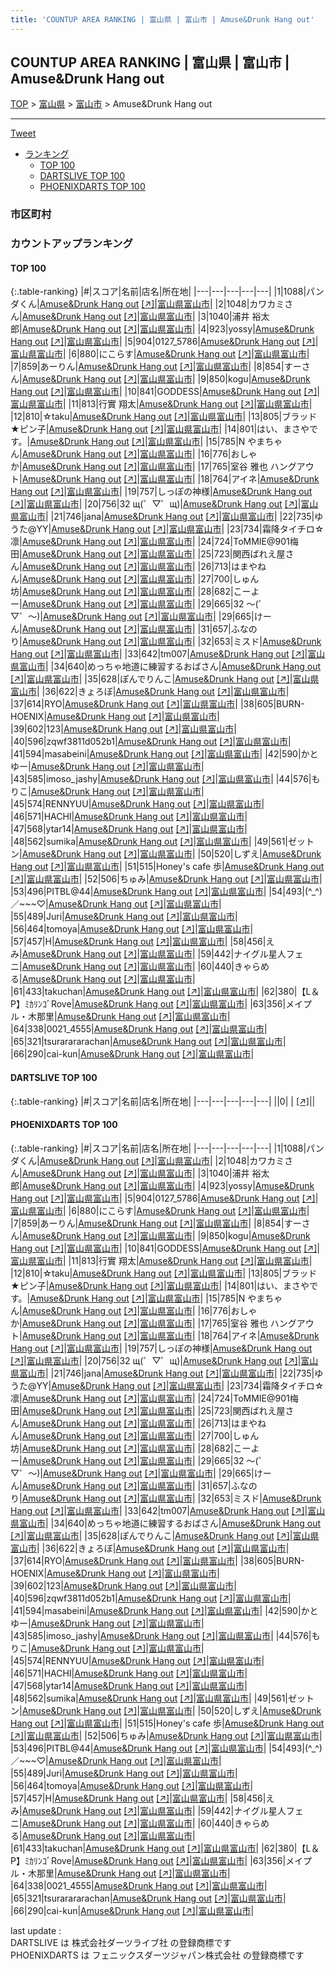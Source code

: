 ```yaml
---
title: 'COUNTUP AREA RANKING | 富山県 | 富山市 | Amuse&Drunk Hang out'
---
```

## COUNTUP AREA RANKING | 富山県 | 富山市 | Amuse&Drunk Hang out

[TOP](/darts/rank/) > [富山県](/darts/rank/富山県/) > [富山市](/darts/rank/富山県/富山市/) > Amuse&Drunk Hang out

___

<a href="https://twitter.com/share?ref_src=twsrc%5Etfw" data-text="COUNTUP AREA RANKING | 富山県富山市Amuse&Drunk Hang out" class="twitter-share-button" data-hashtags="DARTSLIVE,PHOENIXDARTS,darts,ダーツ" data-show-count="false">Tweet</a>

* [ランキング](#カウントアップランキング)
    * [TOP 100](#top-100)
    * [DARTSLIVE TOP 100](#dartslive-top-100)
    * [PHOENIXDARTS TOP 100](#phoenixdarts-top-100)

### 市区町村

<ul>

</ul>

### カウントアップランキング

#### TOP 100



{:.table-ranking}
|#|スコア|名前|店名|所在地|
|---|---|---|---|---|
|1|1088|<span class="rank-name-pd">パンダくん</span>|<a href="/darts/rank/shops/55615.html">Amuse&Drunk Hang out</a> <a href="https://vs.phoenixdarts.com/jp/shop/shopDetailInfo/s_55615?s_seq=55615">[↗]</a>|<a href="/darts/rank/富山県/富山市">富山県富山市</a>|
|2|1048|<span class="rank-name-pd">カワカミさん</span>|<a href="/darts/rank/shops/55615.html">Amuse&Drunk Hang out</a> <a href="https://vs.phoenixdarts.com/jp/shop/shopDetailInfo/s_55615?s_seq=55615">[↗]</a>|<a href="/darts/rank/富山県/富山市">富山県富山市</a>|
|3|1040|<span class="rank-name-pd"><span class="pro-icon-pd"></span>浦井 裕太郎</span>|<a href="/darts/rank/shops/55615.html">Amuse&Drunk Hang out</a> <a href="https://vs.phoenixdarts.com/jp/shop/shopDetailInfo/s_55615?s_seq=55615">[↗]</a>|<a href="/darts/rank/富山県/富山市">富山県富山市</a>|
|4|923|<span class="rank-name-pd">yossy</span>|<a href="/darts/rank/shops/55615.html">Amuse&Drunk Hang out</a> <a href="https://vs.phoenixdarts.com/jp/shop/shopDetailInfo/s_55615?s_seq=55615">[↗]</a>|<a href="/darts/rank/富山県/富山市">富山県富山市</a>|
|5|904|<span class="rank-name-pd">0127_5786</span>|<a href="/darts/rank/shops/55615.html">Amuse&Drunk Hang out</a> <a href="https://vs.phoenixdarts.com/jp/shop/shopDetailInfo/s_55615?s_seq=55615">[↗]</a>|<a href="/darts/rank/富山県/富山市">富山県富山市</a>|
|6|880|<span class="rank-name-pd">にこらす</span>|<a href="/darts/rank/shops/55615.html">Amuse&Drunk Hang out</a> <a href="https://vs.phoenixdarts.com/jp/shop/shopDetailInfo/s_55615?s_seq=55615">[↗]</a>|<a href="/darts/rank/富山県/富山市">富山県富山市</a>|
|7|859|<span class="rank-name-pd">あーりん</span>|<a href="/darts/rank/shops/55615.html">Amuse&Drunk Hang out</a> <a href="https://vs.phoenixdarts.com/jp/shop/shopDetailInfo/s_55615?s_seq=55615">[↗]</a>|<a href="/darts/rank/富山県/富山市">富山県富山市</a>|
|8|854|<span class="rank-name-pd">すーさん</span>|<a href="/darts/rank/shops/55615.html">Amuse&Drunk Hang out</a> <a href="https://vs.phoenixdarts.com/jp/shop/shopDetailInfo/s_55615?s_seq=55615">[↗]</a>|<a href="/darts/rank/富山県/富山市">富山県富山市</a>|
|9|850|<span class="rank-name-pd">kogu</span>|<a href="/darts/rank/shops/55615.html">Amuse&Drunk Hang out</a> <a href="https://vs.phoenixdarts.com/jp/shop/shopDetailInfo/s_55615?s_seq=55615">[↗]</a>|<a href="/darts/rank/富山県/富山市">富山県富山市</a>|
|10|841|<span class="rank-name-pd">GODDESS</span>|<a href="/darts/rank/shops/55615.html">Amuse&Drunk Hang out</a> <a href="https://vs.phoenixdarts.com/jp/shop/shopDetailInfo/s_55615?s_seq=55615">[↗]</a>|<a href="/darts/rank/富山県/富山市">富山県富山市</a>|
|11|813|<span class="rank-name-pd">行實 翔太</span>|<a href="/darts/rank/shops/55615.html">Amuse&Drunk Hang out</a> <a href="https://vs.phoenixdarts.com/jp/shop/shopDetailInfo/s_55615?s_seq=55615">[↗]</a>|<a href="/darts/rank/富山県/富山市">富山県富山市</a>|
|12|810|<span class="rank-name-pd">☆taku</span>|<a href="/darts/rank/shops/55615.html">Amuse&Drunk Hang out</a> <a href="https://vs.phoenixdarts.com/jp/shop/shopDetailInfo/s_55615?s_seq=55615">[↗]</a>|<a href="/darts/rank/富山県/富山市">富山県富山市</a>|
|13|805|<span class="rank-name-pd">ブラッド★ピン子</span>|<a href="/darts/rank/shops/55615.html">Amuse&Drunk Hang out</a> <a href="https://vs.phoenixdarts.com/jp/shop/shopDetailInfo/s_55615?s_seq=55615">[↗]</a>|<a href="/darts/rank/富山県/富山市">富山県富山市</a>|
|14|801|<span class="rank-name-pd">はい、まさやです。</span>|<a href="/darts/rank/shops/55615.html">Amuse&Drunk Hang out</a> <a href="https://vs.phoenixdarts.com/jp/shop/shopDetailInfo/s_55615?s_seq=55615">[↗]</a>|<a href="/darts/rank/富山県/富山市">富山県富山市</a>|
|15|785|<span class="rank-name-pd">N やまちゃん</span>|<a href="/darts/rank/shops/55615.html">Amuse&Drunk Hang out</a> <a href="https://vs.phoenixdarts.com/jp/shop/shopDetailInfo/s_55615?s_seq=55615">[↗]</a>|<a href="/darts/rank/富山県/富山市">富山県富山市</a>|
|16|776|<span class="rank-name-pd">おしゃか</span>|<a href="/darts/rank/shops/55615.html">Amuse&Drunk Hang out</a> <a href="https://vs.phoenixdarts.com/jp/shop/shopDetailInfo/s_55615?s_seq=55615">[↗]</a>|<a href="/darts/rank/富山県/富山市">富山県富山市</a>|
|17|765|<span class="rank-name-pd">室谷 雅也 ハングアウト</span>|<a href="/darts/rank/shops/55615.html">Amuse&Drunk Hang out</a> <a href="https://vs.phoenixdarts.com/jp/shop/shopDetailInfo/s_55615?s_seq=55615">[↗]</a>|<a href="/darts/rank/富山県/富山市">富山県富山市</a>|
|18|764|<span class="rank-name-pd">アイネ</span>|<a href="/darts/rank/shops/55615.html">Amuse&Drunk Hang out</a> <a href="https://vs.phoenixdarts.com/jp/shop/shopDetailInfo/s_55615?s_seq=55615">[↗]</a>|<a href="/darts/rank/富山県/富山市">富山県富山市</a>|
|19|757|<span class="rank-name-pd">しっぽの神様</span>|<a href="/darts/rank/shops/55615.html">Amuse&Drunk Hang out</a> <a href="https://vs.phoenixdarts.com/jp/shop/shopDetailInfo/s_55615?s_seq=55615">[↗]</a>|<a href="/darts/rank/富山県/富山市">富山県富山市</a>|
|20|756|<span class="rank-name-pd">32 щ(゜▽゜щ)</span>|<a href="/darts/rank/shops/55615.html">Amuse&Drunk Hang out</a> <a href="https://vs.phoenixdarts.com/jp/shop/shopDetailInfo/s_55615?s_seq=55615">[↗]</a>|<a href="/darts/rank/富山県/富山市">富山県富山市</a>|
|21|746|<span class="rank-name-pd">jana</span>|<a href="/darts/rank/shops/55615.html">Amuse&Drunk Hang out</a> <a href="https://vs.phoenixdarts.com/jp/shop/shopDetailInfo/s_55615?s_seq=55615">[↗]</a>|<a href="/darts/rank/富山県/富山市">富山県富山市</a>|
|22|735|<span class="rank-name-pd">ゆうた@YY</span>|<a href="/darts/rank/shops/55615.html">Amuse&Drunk Hang out</a> <a href="https://vs.phoenixdarts.com/jp/shop/shopDetailInfo/s_55615?s_seq=55615">[↗]</a>|<a href="/darts/rank/富山県/富山市">富山県富山市</a>|
|23|734|<span class="rank-name-pd">霜降タイチロ☆凛</span>|<a href="/darts/rank/shops/55615.html">Amuse&Drunk Hang out</a> <a href="https://vs.phoenixdarts.com/jp/shop/shopDetailInfo/s_55615?s_seq=55615">[↗]</a>|<a href="/darts/rank/富山県/富山市">富山県富山市</a>|
|24|724|<span class="rank-name-pd">ToMMIE@901梅田</span>|<a href="/darts/rank/shops/55615.html">Amuse&Drunk Hang out</a> <a href="https://vs.phoenixdarts.com/jp/shop/shopDetailInfo/s_55615?s_seq=55615">[↗]</a>|<a href="/darts/rank/富山県/富山市">富山県富山市</a>|
|25|723|<span class="rank-name-pd">関西ばれえ屋さん</span>|<a href="/darts/rank/shops/55615.html">Amuse&Drunk Hang out</a> <a href="https://vs.phoenixdarts.com/jp/shop/shopDetailInfo/s_55615?s_seq=55615">[↗]</a>|<a href="/darts/rank/富山県/富山市">富山県富山市</a>|
|26|713|<span class="rank-name-pd">はまやねん</span>|<a href="/darts/rank/shops/55615.html">Amuse&Drunk Hang out</a> <a href="https://vs.phoenixdarts.com/jp/shop/shopDetailInfo/s_55615?s_seq=55615">[↗]</a>|<a href="/darts/rank/富山県/富山市">富山県富山市</a>|
|27|700|<span class="rank-name-pd">しゅん坊</span>|<a href="/darts/rank/shops/55615.html">Amuse&Drunk Hang out</a> <a href="https://vs.phoenixdarts.com/jp/shop/shopDetailInfo/s_55615?s_seq=55615">[↗]</a>|<a href="/darts/rank/富山県/富山市">富山県富山市</a>|
|28|682|<span class="rank-name-pd">こーよー</span>|<a href="/darts/rank/shops/55615.html">Amuse&Drunk Hang out</a> <a href="https://vs.phoenixdarts.com/jp/shop/shopDetailInfo/s_55615?s_seq=55615">[↗]</a>|<a href="/darts/rank/富山県/富山市">富山県富山市</a>|
|29|665|<span class="rank-name-pd">32 〜(゜▽゜〜)</span>|<a href="/darts/rank/shops/55615.html">Amuse&Drunk Hang out</a> <a href="https://vs.phoenixdarts.com/jp/shop/shopDetailInfo/s_55615?s_seq=55615">[↗]</a>|<a href="/darts/rank/富山県/富山市">富山県富山市</a>|
|29|665|<span class="rank-name-pd">けーん</span>|<a href="/darts/rank/shops/55615.html">Amuse&Drunk Hang out</a> <a href="https://vs.phoenixdarts.com/jp/shop/shopDetailInfo/s_55615?s_seq=55615">[↗]</a>|<a href="/darts/rank/富山県/富山市">富山県富山市</a>|
|31|657|<span class="rank-name-pd">ふなのり</span>|<a href="/darts/rank/shops/55615.html">Amuse&Drunk Hang out</a> <a href="https://vs.phoenixdarts.com/jp/shop/shopDetailInfo/s_55615?s_seq=55615">[↗]</a>|<a href="/darts/rank/富山県/富山市">富山県富山市</a>|
|32|653|<span class="rank-name-pd">ミスド</span>|<a href="/darts/rank/shops/55615.html">Amuse&Drunk Hang out</a> <a href="https://vs.phoenixdarts.com/jp/shop/shopDetailInfo/s_55615?s_seq=55615">[↗]</a>|<a href="/darts/rank/富山県/富山市">富山県富山市</a>|
|33|642|<span class="rank-name-pd">tm007</span>|<a href="/darts/rank/shops/55615.html">Amuse&Drunk Hang out</a> <a href="https://vs.phoenixdarts.com/jp/shop/shopDetailInfo/s_55615?s_seq=55615">[↗]</a>|<a href="/darts/rank/富山県/富山市">富山県富山市</a>|
|34|640|<span class="rank-name-pd">めっちゃ地道に練習するおばさん</span>|<a href="/darts/rank/shops/55615.html">Amuse&Drunk Hang out</a> <a href="https://vs.phoenixdarts.com/jp/shop/shopDetailInfo/s_55615?s_seq=55615">[↗]</a>|<a href="/darts/rank/富山県/富山市">富山県富山市</a>|
|35|628|<span class="rank-name-pd">ぽんでりんこ</span>|<a href="/darts/rank/shops/55615.html">Amuse&Drunk Hang out</a> <a href="https://vs.phoenixdarts.com/jp/shop/shopDetailInfo/s_55615?s_seq=55615">[↗]</a>|<a href="/darts/rank/富山県/富山市">富山県富山市</a>|
|36|622|<span class="rank-name-pd">きょろぼ</span>|<a href="/darts/rank/shops/55615.html">Amuse&Drunk Hang out</a> <a href="https://vs.phoenixdarts.com/jp/shop/shopDetailInfo/s_55615?s_seq=55615">[↗]</a>|<a href="/darts/rank/富山県/富山市">富山県富山市</a>|
|37|614|<span class="rank-name-pd">RYO</span>|<a href="/darts/rank/shops/55615.html">Amuse&Drunk Hang out</a> <a href="https://vs.phoenixdarts.com/jp/shop/shopDetailInfo/s_55615?s_seq=55615">[↗]</a>|<a href="/darts/rank/富山県/富山市">富山県富山市</a>|
|38|605|<span class="rank-name-pd">BURN-HOENIX</span>|<a href="/darts/rank/shops/55615.html">Amuse&Drunk Hang out</a> <a href="https://vs.phoenixdarts.com/jp/shop/shopDetailInfo/s_55615?s_seq=55615">[↗]</a>|<a href="/darts/rank/富山県/富山市">富山県富山市</a>|
|39|602|<span class="rank-name-pd">123</span>|<a href="/darts/rank/shops/55615.html">Amuse&Drunk Hang out</a> <a href="https://vs.phoenixdarts.com/jp/shop/shopDetailInfo/s_55615?s_seq=55615">[↗]</a>|<a href="/darts/rank/富山県/富山市">富山県富山市</a>|
|40|596|<span class="rank-name-pd">zqwf3811d052b1</span>|<a href="/darts/rank/shops/55615.html">Amuse&Drunk Hang out</a> <a href="https://vs.phoenixdarts.com/jp/shop/shopDetailInfo/s_55615?s_seq=55615">[↗]</a>|<a href="/darts/rank/富山県/富山市">富山県富山市</a>|
|41|594|<span class="rank-name-pd">masabeini</span>|<a href="/darts/rank/shops/55615.html">Amuse&Drunk Hang out</a> <a href="https://vs.phoenixdarts.com/jp/shop/shopDetailInfo/s_55615?s_seq=55615">[↗]</a>|<a href="/darts/rank/富山県/富山市">富山県富山市</a>|
|42|590|<span class="rank-name-pd">かとゆー</span>|<a href="/darts/rank/shops/55615.html">Amuse&Drunk Hang out</a> <a href="https://vs.phoenixdarts.com/jp/shop/shopDetailInfo/s_55615?s_seq=55615">[↗]</a>|<a href="/darts/rank/富山県/富山市">富山県富山市</a>|
|43|585|<span class="rank-name-pd">imoso_jashy</span>|<a href="/darts/rank/shops/55615.html">Amuse&Drunk Hang out</a> <a href="https://vs.phoenixdarts.com/jp/shop/shopDetailInfo/s_55615?s_seq=55615">[↗]</a>|<a href="/darts/rank/富山県/富山市">富山県富山市</a>|
|44|576|<span class="rank-name-pd">もりこ</span>|<a href="/darts/rank/shops/55615.html">Amuse&Drunk Hang out</a> <a href="https://vs.phoenixdarts.com/jp/shop/shopDetailInfo/s_55615?s_seq=55615">[↗]</a>|<a href="/darts/rank/富山県/富山市">富山県富山市</a>|
|45|574|<span class="rank-name-pd">RENNYUU</span>|<a href="/darts/rank/shops/55615.html">Amuse&Drunk Hang out</a> <a href="https://vs.phoenixdarts.com/jp/shop/shopDetailInfo/s_55615?s_seq=55615">[↗]</a>|<a href="/darts/rank/富山県/富山市">富山県富山市</a>|
|46|571|<span class="rank-name-pd">HACHI</span>|<a href="/darts/rank/shops/55615.html">Amuse&Drunk Hang out</a> <a href="https://vs.phoenixdarts.com/jp/shop/shopDetailInfo/s_55615?s_seq=55615">[↗]</a>|<a href="/darts/rank/富山県/富山市">富山県富山市</a>|
|47|568|<span class="rank-name-pd">ytar14</span>|<a href="/darts/rank/shops/55615.html">Amuse&Drunk Hang out</a> <a href="https://vs.phoenixdarts.com/jp/shop/shopDetailInfo/s_55615?s_seq=55615">[↗]</a>|<a href="/darts/rank/富山県/富山市">富山県富山市</a>|
|48|562|<span class="rank-name-pd">sumika</span>|<a href="/darts/rank/shops/55615.html">Amuse&Drunk Hang out</a> <a href="https://vs.phoenixdarts.com/jp/shop/shopDetailInfo/s_55615?s_seq=55615">[↗]</a>|<a href="/darts/rank/富山県/富山市">富山県富山市</a>|
|49|561|<span class="rank-name-pd">ゼットン</span>|<a href="/darts/rank/shops/55615.html">Amuse&Drunk Hang out</a> <a href="https://vs.phoenixdarts.com/jp/shop/shopDetailInfo/s_55615?s_seq=55615">[↗]</a>|<a href="/darts/rank/富山県/富山市">富山県富山市</a>|
|50|520|<span class="rank-name-pd">しずえ</span>|<a href="/darts/rank/shops/55615.html">Amuse&Drunk Hang out</a> <a href="https://vs.phoenixdarts.com/jp/shop/shopDetailInfo/s_55615?s_seq=55615">[↗]</a>|<a href="/darts/rank/富山県/富山市">富山県富山市</a>|
|51|515|<span class="rank-name-pd">Honey&#x27;s cafe 歩</span>|<a href="/darts/rank/shops/55615.html">Amuse&Drunk Hang out</a> <a href="https://vs.phoenixdarts.com/jp/shop/shopDetailInfo/s_55615?s_seq=55615">[↗]</a>|<a href="/darts/rank/富山県/富山市">富山県富山市</a>|
|52|506|<span class="rank-name-pd">ちゅみ</span>|<a href="/darts/rank/shops/55615.html">Amuse&Drunk Hang out</a> <a href="https://vs.phoenixdarts.com/jp/shop/shopDetailInfo/s_55615?s_seq=55615">[↗]</a>|<a href="/darts/rank/富山県/富山市">富山県富山市</a>|
|53|496|<span class="rank-name-pd">PITBL@44</span>|<a href="/darts/rank/shops/55615.html">Amuse&Drunk Hang out</a> <a href="https://vs.phoenixdarts.com/jp/shop/shopDetailInfo/s_55615?s_seq=55615">[↗]</a>|<a href="/darts/rank/富山県/富山市">富山県富山市</a>|
|54|493|<span class="rank-name-pd">(^_^)／~~~♡</span>|<a href="/darts/rank/shops/55615.html">Amuse&Drunk Hang out</a> <a href="https://vs.phoenixdarts.com/jp/shop/shopDetailInfo/s_55615?s_seq=55615">[↗]</a>|<a href="/darts/rank/富山県/富山市">富山県富山市</a>|
|55|489|<span class="rank-name-pd">Juri</span>|<a href="/darts/rank/shops/55615.html">Amuse&Drunk Hang out</a> <a href="https://vs.phoenixdarts.com/jp/shop/shopDetailInfo/s_55615?s_seq=55615">[↗]</a>|<a href="/darts/rank/富山県/富山市">富山県富山市</a>|
|56|464|<span class="rank-name-pd">tomoya</span>|<a href="/darts/rank/shops/55615.html">Amuse&Drunk Hang out</a> <a href="https://vs.phoenixdarts.com/jp/shop/shopDetailInfo/s_55615?s_seq=55615">[↗]</a>|<a href="/darts/rank/富山県/富山市">富山県富山市</a>|
|57|457|<span class="rank-name-pd">H</span>|<a href="/darts/rank/shops/55615.html">Amuse&Drunk Hang out</a> <a href="https://vs.phoenixdarts.com/jp/shop/shopDetailInfo/s_55615?s_seq=55615">[↗]</a>|<a href="/darts/rank/富山県/富山市">富山県富山市</a>|
|58|456|<span class="rank-name-pd">えみ</span>|<a href="/darts/rank/shops/55615.html">Amuse&Drunk Hang out</a> <a href="https://vs.phoenixdarts.com/jp/shop/shopDetailInfo/s_55615?s_seq=55615">[↗]</a>|<a href="/darts/rank/富山県/富山市">富山県富山市</a>|
|59|442|<span class="rank-name-pd">ナイグル星人フェニ</span>|<a href="/darts/rank/shops/55615.html">Amuse&Drunk Hang out</a> <a href="https://vs.phoenixdarts.com/jp/shop/shopDetailInfo/s_55615?s_seq=55615">[↗]</a>|<a href="/darts/rank/富山県/富山市">富山県富山市</a>|
|60|440|<span class="rank-name-pd">きゃらめる</span>|<a href="/darts/rank/shops/55615.html">Amuse&Drunk Hang out</a> <a href="https://vs.phoenixdarts.com/jp/shop/shopDetailInfo/s_55615?s_seq=55615">[↗]</a>|<a href="/darts/rank/富山県/富山市">富山県富山市</a>|
|61|433|<span class="rank-name-pd">takuchan</span>|<a href="/darts/rank/shops/55615.html">Amuse&Drunk Hang out</a> <a href="https://vs.phoenixdarts.com/jp/shop/shopDetailInfo/s_55615?s_seq=55615">[↗]</a>|<a href="/darts/rank/富山県/富山市">富山県富山市</a>|
|62|380|<span class="rank-name-pd">【L＆P】ﾐｶﾘﾝｺﾞRove</span>|<a href="/darts/rank/shops/55615.html">Amuse&Drunk Hang out</a> <a href="https://vs.phoenixdarts.com/jp/shop/shopDetailInfo/s_55615?s_seq=55615">[↗]</a>|<a href="/darts/rank/富山県/富山市">富山県富山市</a>|
|63|356|<span class="rank-name-pd">メイプル・木那里</span>|<a href="/darts/rank/shops/55615.html">Amuse&Drunk Hang out</a> <a href="https://vs.phoenixdarts.com/jp/shop/shopDetailInfo/s_55615?s_seq=55615">[↗]</a>|<a href="/darts/rank/富山県/富山市">富山県富山市</a>|
|64|338|<span class="rank-name-pd">0021_4555</span>|<a href="/darts/rank/shops/55615.html">Amuse&Drunk Hang out</a> <a href="https://vs.phoenixdarts.com/jp/shop/shopDetailInfo/s_55615?s_seq=55615">[↗]</a>|<a href="/darts/rank/富山県/富山市">富山県富山市</a>|
|65|321|<span class="rank-name-pd">tsurarararachan</span>|<a href="/darts/rank/shops/55615.html">Amuse&Drunk Hang out</a> <a href="https://vs.phoenixdarts.com/jp/shop/shopDetailInfo/s_55615?s_seq=55615">[↗]</a>|<a href="/darts/rank/富山県/富山市">富山県富山市</a>|
|66|290|<span class="rank-name-pd">cai-kun</span>|<a href="/darts/rank/shops/55615.html">Amuse&Drunk Hang out</a> <a href="https://vs.phoenixdarts.com/jp/shop/shopDetailInfo/s_55615?s_seq=55615">[↗]</a>|<a href="/darts/rank/富山県/富山市">富山県富山市</a>|


#### DARTSLIVE TOP 100



{:.table-ranking}
|#|スコア|名前|店名|所在地|
|---|---|---|---|---|
||0|<span class="rank-name-dl"> </span>|<a href="/darts/rank/shops/.html"></a> <a href="">[↗]</a>|<a href="/darts/rank//"></a>|


#### PHOENIXDARTS TOP 100



{:.table-ranking}
|#|スコア|名前|店名|所在地|
|---|---|---|---|---|
|1|1088|<span class="rank-name-pd">パンダくん</span>|<a href="/darts/rank/shops/55615.html">Amuse&Drunk Hang out</a> <a href="https://vs.phoenixdarts.com/jp/shop/shopDetailInfo/s_55615?s_seq=55615">[↗]</a>|<a href="/darts/rank/富山県/富山市">富山県富山市</a>|
|2|1048|<span class="rank-name-pd">カワカミさん</span>|<a href="/darts/rank/shops/55615.html">Amuse&Drunk Hang out</a> <a href="https://vs.phoenixdarts.com/jp/shop/shopDetailInfo/s_55615?s_seq=55615">[↗]</a>|<a href="/darts/rank/富山県/富山市">富山県富山市</a>|
|3|1040|<span class="rank-name-pd"><span class="pro-icon-pd"></span>浦井 裕太郎</span>|<a href="/darts/rank/shops/55615.html">Amuse&Drunk Hang out</a> <a href="https://vs.phoenixdarts.com/jp/shop/shopDetailInfo/s_55615?s_seq=55615">[↗]</a>|<a href="/darts/rank/富山県/富山市">富山県富山市</a>|
|4|923|<span class="rank-name-pd">yossy</span>|<a href="/darts/rank/shops/55615.html">Amuse&Drunk Hang out</a> <a href="https://vs.phoenixdarts.com/jp/shop/shopDetailInfo/s_55615?s_seq=55615">[↗]</a>|<a href="/darts/rank/富山県/富山市">富山県富山市</a>|
|5|904|<span class="rank-name-pd">0127_5786</span>|<a href="/darts/rank/shops/55615.html">Amuse&Drunk Hang out</a> <a href="https://vs.phoenixdarts.com/jp/shop/shopDetailInfo/s_55615?s_seq=55615">[↗]</a>|<a href="/darts/rank/富山県/富山市">富山県富山市</a>|
|6|880|<span class="rank-name-pd">にこらす</span>|<a href="/darts/rank/shops/55615.html">Amuse&Drunk Hang out</a> <a href="https://vs.phoenixdarts.com/jp/shop/shopDetailInfo/s_55615?s_seq=55615">[↗]</a>|<a href="/darts/rank/富山県/富山市">富山県富山市</a>|
|7|859|<span class="rank-name-pd">あーりん</span>|<a href="/darts/rank/shops/55615.html">Amuse&Drunk Hang out</a> <a href="https://vs.phoenixdarts.com/jp/shop/shopDetailInfo/s_55615?s_seq=55615">[↗]</a>|<a href="/darts/rank/富山県/富山市">富山県富山市</a>|
|8|854|<span class="rank-name-pd">すーさん</span>|<a href="/darts/rank/shops/55615.html">Amuse&Drunk Hang out</a> <a href="https://vs.phoenixdarts.com/jp/shop/shopDetailInfo/s_55615?s_seq=55615">[↗]</a>|<a href="/darts/rank/富山県/富山市">富山県富山市</a>|
|9|850|<span class="rank-name-pd">kogu</span>|<a href="/darts/rank/shops/55615.html">Amuse&Drunk Hang out</a> <a href="https://vs.phoenixdarts.com/jp/shop/shopDetailInfo/s_55615?s_seq=55615">[↗]</a>|<a href="/darts/rank/富山県/富山市">富山県富山市</a>|
|10|841|<span class="rank-name-pd">GODDESS</span>|<a href="/darts/rank/shops/55615.html">Amuse&Drunk Hang out</a> <a href="https://vs.phoenixdarts.com/jp/shop/shopDetailInfo/s_55615?s_seq=55615">[↗]</a>|<a href="/darts/rank/富山県/富山市">富山県富山市</a>|
|11|813|<span class="rank-name-pd">行實 翔太</span>|<a href="/darts/rank/shops/55615.html">Amuse&Drunk Hang out</a> <a href="https://vs.phoenixdarts.com/jp/shop/shopDetailInfo/s_55615?s_seq=55615">[↗]</a>|<a href="/darts/rank/富山県/富山市">富山県富山市</a>|
|12|810|<span class="rank-name-pd">☆taku</span>|<a href="/darts/rank/shops/55615.html">Amuse&Drunk Hang out</a> <a href="https://vs.phoenixdarts.com/jp/shop/shopDetailInfo/s_55615?s_seq=55615">[↗]</a>|<a href="/darts/rank/富山県/富山市">富山県富山市</a>|
|13|805|<span class="rank-name-pd">ブラッド★ピン子</span>|<a href="/darts/rank/shops/55615.html">Amuse&Drunk Hang out</a> <a href="https://vs.phoenixdarts.com/jp/shop/shopDetailInfo/s_55615?s_seq=55615">[↗]</a>|<a href="/darts/rank/富山県/富山市">富山県富山市</a>|
|14|801|<span class="rank-name-pd">はい、まさやです。</span>|<a href="/darts/rank/shops/55615.html">Amuse&Drunk Hang out</a> <a href="https://vs.phoenixdarts.com/jp/shop/shopDetailInfo/s_55615?s_seq=55615">[↗]</a>|<a href="/darts/rank/富山県/富山市">富山県富山市</a>|
|15|785|<span class="rank-name-pd">N やまちゃん</span>|<a href="/darts/rank/shops/55615.html">Amuse&Drunk Hang out</a> <a href="https://vs.phoenixdarts.com/jp/shop/shopDetailInfo/s_55615?s_seq=55615">[↗]</a>|<a href="/darts/rank/富山県/富山市">富山県富山市</a>|
|16|776|<span class="rank-name-pd">おしゃか</span>|<a href="/darts/rank/shops/55615.html">Amuse&Drunk Hang out</a> <a href="https://vs.phoenixdarts.com/jp/shop/shopDetailInfo/s_55615?s_seq=55615">[↗]</a>|<a href="/darts/rank/富山県/富山市">富山県富山市</a>|
|17|765|<span class="rank-name-pd">室谷 雅也 ハングアウト</span>|<a href="/darts/rank/shops/55615.html">Amuse&Drunk Hang out</a> <a href="https://vs.phoenixdarts.com/jp/shop/shopDetailInfo/s_55615?s_seq=55615">[↗]</a>|<a href="/darts/rank/富山県/富山市">富山県富山市</a>|
|18|764|<span class="rank-name-pd">アイネ</span>|<a href="/darts/rank/shops/55615.html">Amuse&Drunk Hang out</a> <a href="https://vs.phoenixdarts.com/jp/shop/shopDetailInfo/s_55615?s_seq=55615">[↗]</a>|<a href="/darts/rank/富山県/富山市">富山県富山市</a>|
|19|757|<span class="rank-name-pd">しっぽの神様</span>|<a href="/darts/rank/shops/55615.html">Amuse&Drunk Hang out</a> <a href="https://vs.phoenixdarts.com/jp/shop/shopDetailInfo/s_55615?s_seq=55615">[↗]</a>|<a href="/darts/rank/富山県/富山市">富山県富山市</a>|
|20|756|<span class="rank-name-pd">32 щ(゜▽゜щ)</span>|<a href="/darts/rank/shops/55615.html">Amuse&Drunk Hang out</a> <a href="https://vs.phoenixdarts.com/jp/shop/shopDetailInfo/s_55615?s_seq=55615">[↗]</a>|<a href="/darts/rank/富山県/富山市">富山県富山市</a>|
|21|746|<span class="rank-name-pd">jana</span>|<a href="/darts/rank/shops/55615.html">Amuse&Drunk Hang out</a> <a href="https://vs.phoenixdarts.com/jp/shop/shopDetailInfo/s_55615?s_seq=55615">[↗]</a>|<a href="/darts/rank/富山県/富山市">富山県富山市</a>|
|22|735|<span class="rank-name-pd">ゆうた@YY</span>|<a href="/darts/rank/shops/55615.html">Amuse&Drunk Hang out</a> <a href="https://vs.phoenixdarts.com/jp/shop/shopDetailInfo/s_55615?s_seq=55615">[↗]</a>|<a href="/darts/rank/富山県/富山市">富山県富山市</a>|
|23|734|<span class="rank-name-pd">霜降タイチロ☆凛</span>|<a href="/darts/rank/shops/55615.html">Amuse&Drunk Hang out</a> <a href="https://vs.phoenixdarts.com/jp/shop/shopDetailInfo/s_55615?s_seq=55615">[↗]</a>|<a href="/darts/rank/富山県/富山市">富山県富山市</a>|
|24|724|<span class="rank-name-pd">ToMMIE@901梅田</span>|<a href="/darts/rank/shops/55615.html">Amuse&Drunk Hang out</a> <a href="https://vs.phoenixdarts.com/jp/shop/shopDetailInfo/s_55615?s_seq=55615">[↗]</a>|<a href="/darts/rank/富山県/富山市">富山県富山市</a>|
|25|723|<span class="rank-name-pd">関西ばれえ屋さん</span>|<a href="/darts/rank/shops/55615.html">Amuse&Drunk Hang out</a> <a href="https://vs.phoenixdarts.com/jp/shop/shopDetailInfo/s_55615?s_seq=55615">[↗]</a>|<a href="/darts/rank/富山県/富山市">富山県富山市</a>|
|26|713|<span class="rank-name-pd">はまやねん</span>|<a href="/darts/rank/shops/55615.html">Amuse&Drunk Hang out</a> <a href="https://vs.phoenixdarts.com/jp/shop/shopDetailInfo/s_55615?s_seq=55615">[↗]</a>|<a href="/darts/rank/富山県/富山市">富山県富山市</a>|
|27|700|<span class="rank-name-pd">しゅん坊</span>|<a href="/darts/rank/shops/55615.html">Amuse&Drunk Hang out</a> <a href="https://vs.phoenixdarts.com/jp/shop/shopDetailInfo/s_55615?s_seq=55615">[↗]</a>|<a href="/darts/rank/富山県/富山市">富山県富山市</a>|
|28|682|<span class="rank-name-pd">こーよー</span>|<a href="/darts/rank/shops/55615.html">Amuse&Drunk Hang out</a> <a href="https://vs.phoenixdarts.com/jp/shop/shopDetailInfo/s_55615?s_seq=55615">[↗]</a>|<a href="/darts/rank/富山県/富山市">富山県富山市</a>|
|29|665|<span class="rank-name-pd">32 〜(゜▽゜〜)</span>|<a href="/darts/rank/shops/55615.html">Amuse&Drunk Hang out</a> <a href="https://vs.phoenixdarts.com/jp/shop/shopDetailInfo/s_55615?s_seq=55615">[↗]</a>|<a href="/darts/rank/富山県/富山市">富山県富山市</a>|
|29|665|<span class="rank-name-pd">けーん</span>|<a href="/darts/rank/shops/55615.html">Amuse&Drunk Hang out</a> <a href="https://vs.phoenixdarts.com/jp/shop/shopDetailInfo/s_55615?s_seq=55615">[↗]</a>|<a href="/darts/rank/富山県/富山市">富山県富山市</a>|
|31|657|<span class="rank-name-pd">ふなのり</span>|<a href="/darts/rank/shops/55615.html">Amuse&Drunk Hang out</a> <a href="https://vs.phoenixdarts.com/jp/shop/shopDetailInfo/s_55615?s_seq=55615">[↗]</a>|<a href="/darts/rank/富山県/富山市">富山県富山市</a>|
|32|653|<span class="rank-name-pd">ミスド</span>|<a href="/darts/rank/shops/55615.html">Amuse&Drunk Hang out</a> <a href="https://vs.phoenixdarts.com/jp/shop/shopDetailInfo/s_55615?s_seq=55615">[↗]</a>|<a href="/darts/rank/富山県/富山市">富山県富山市</a>|
|33|642|<span class="rank-name-pd">tm007</span>|<a href="/darts/rank/shops/55615.html">Amuse&Drunk Hang out</a> <a href="https://vs.phoenixdarts.com/jp/shop/shopDetailInfo/s_55615?s_seq=55615">[↗]</a>|<a href="/darts/rank/富山県/富山市">富山県富山市</a>|
|34|640|<span class="rank-name-pd">めっちゃ地道に練習するおばさん</span>|<a href="/darts/rank/shops/55615.html">Amuse&Drunk Hang out</a> <a href="https://vs.phoenixdarts.com/jp/shop/shopDetailInfo/s_55615?s_seq=55615">[↗]</a>|<a href="/darts/rank/富山県/富山市">富山県富山市</a>|
|35|628|<span class="rank-name-pd">ぽんでりんこ</span>|<a href="/darts/rank/shops/55615.html">Amuse&Drunk Hang out</a> <a href="https://vs.phoenixdarts.com/jp/shop/shopDetailInfo/s_55615?s_seq=55615">[↗]</a>|<a href="/darts/rank/富山県/富山市">富山県富山市</a>|
|36|622|<span class="rank-name-pd">きょろぼ</span>|<a href="/darts/rank/shops/55615.html">Amuse&Drunk Hang out</a> <a href="https://vs.phoenixdarts.com/jp/shop/shopDetailInfo/s_55615?s_seq=55615">[↗]</a>|<a href="/darts/rank/富山県/富山市">富山県富山市</a>|
|37|614|<span class="rank-name-pd">RYO</span>|<a href="/darts/rank/shops/55615.html">Amuse&Drunk Hang out</a> <a href="https://vs.phoenixdarts.com/jp/shop/shopDetailInfo/s_55615?s_seq=55615">[↗]</a>|<a href="/darts/rank/富山県/富山市">富山県富山市</a>|
|38|605|<span class="rank-name-pd">BURN-HOENIX</span>|<a href="/darts/rank/shops/55615.html">Amuse&Drunk Hang out</a> <a href="https://vs.phoenixdarts.com/jp/shop/shopDetailInfo/s_55615?s_seq=55615">[↗]</a>|<a href="/darts/rank/富山県/富山市">富山県富山市</a>|
|39|602|<span class="rank-name-pd">123</span>|<a href="/darts/rank/shops/55615.html">Amuse&Drunk Hang out</a> <a href="https://vs.phoenixdarts.com/jp/shop/shopDetailInfo/s_55615?s_seq=55615">[↗]</a>|<a href="/darts/rank/富山県/富山市">富山県富山市</a>|
|40|596|<span class="rank-name-pd">zqwf3811d052b1</span>|<a href="/darts/rank/shops/55615.html">Amuse&Drunk Hang out</a> <a href="https://vs.phoenixdarts.com/jp/shop/shopDetailInfo/s_55615?s_seq=55615">[↗]</a>|<a href="/darts/rank/富山県/富山市">富山県富山市</a>|
|41|594|<span class="rank-name-pd">masabeini</span>|<a href="/darts/rank/shops/55615.html">Amuse&Drunk Hang out</a> <a href="https://vs.phoenixdarts.com/jp/shop/shopDetailInfo/s_55615?s_seq=55615">[↗]</a>|<a href="/darts/rank/富山県/富山市">富山県富山市</a>|
|42|590|<span class="rank-name-pd">かとゆー</span>|<a href="/darts/rank/shops/55615.html">Amuse&Drunk Hang out</a> <a href="https://vs.phoenixdarts.com/jp/shop/shopDetailInfo/s_55615?s_seq=55615">[↗]</a>|<a href="/darts/rank/富山県/富山市">富山県富山市</a>|
|43|585|<span class="rank-name-pd">imoso_jashy</span>|<a href="/darts/rank/shops/55615.html">Amuse&Drunk Hang out</a> <a href="https://vs.phoenixdarts.com/jp/shop/shopDetailInfo/s_55615?s_seq=55615">[↗]</a>|<a href="/darts/rank/富山県/富山市">富山県富山市</a>|
|44|576|<span class="rank-name-pd">もりこ</span>|<a href="/darts/rank/shops/55615.html">Amuse&Drunk Hang out</a> <a href="https://vs.phoenixdarts.com/jp/shop/shopDetailInfo/s_55615?s_seq=55615">[↗]</a>|<a href="/darts/rank/富山県/富山市">富山県富山市</a>|
|45|574|<span class="rank-name-pd">RENNYUU</span>|<a href="/darts/rank/shops/55615.html">Amuse&Drunk Hang out</a> <a href="https://vs.phoenixdarts.com/jp/shop/shopDetailInfo/s_55615?s_seq=55615">[↗]</a>|<a href="/darts/rank/富山県/富山市">富山県富山市</a>|
|46|571|<span class="rank-name-pd">HACHI</span>|<a href="/darts/rank/shops/55615.html">Amuse&Drunk Hang out</a> <a href="https://vs.phoenixdarts.com/jp/shop/shopDetailInfo/s_55615?s_seq=55615">[↗]</a>|<a href="/darts/rank/富山県/富山市">富山県富山市</a>|
|47|568|<span class="rank-name-pd">ytar14</span>|<a href="/darts/rank/shops/55615.html">Amuse&Drunk Hang out</a> <a href="https://vs.phoenixdarts.com/jp/shop/shopDetailInfo/s_55615?s_seq=55615">[↗]</a>|<a href="/darts/rank/富山県/富山市">富山県富山市</a>|
|48|562|<span class="rank-name-pd">sumika</span>|<a href="/darts/rank/shops/55615.html">Amuse&Drunk Hang out</a> <a href="https://vs.phoenixdarts.com/jp/shop/shopDetailInfo/s_55615?s_seq=55615">[↗]</a>|<a href="/darts/rank/富山県/富山市">富山県富山市</a>|
|49|561|<span class="rank-name-pd">ゼットン</span>|<a href="/darts/rank/shops/55615.html">Amuse&Drunk Hang out</a> <a href="https://vs.phoenixdarts.com/jp/shop/shopDetailInfo/s_55615?s_seq=55615">[↗]</a>|<a href="/darts/rank/富山県/富山市">富山県富山市</a>|
|50|520|<span class="rank-name-pd">しずえ</span>|<a href="/darts/rank/shops/55615.html">Amuse&Drunk Hang out</a> <a href="https://vs.phoenixdarts.com/jp/shop/shopDetailInfo/s_55615?s_seq=55615">[↗]</a>|<a href="/darts/rank/富山県/富山市">富山県富山市</a>|
|51|515|<span class="rank-name-pd">Honey&#x27;s cafe 歩</span>|<a href="/darts/rank/shops/55615.html">Amuse&Drunk Hang out</a> <a href="https://vs.phoenixdarts.com/jp/shop/shopDetailInfo/s_55615?s_seq=55615">[↗]</a>|<a href="/darts/rank/富山県/富山市">富山県富山市</a>|
|52|506|<span class="rank-name-pd">ちゅみ</span>|<a href="/darts/rank/shops/55615.html">Amuse&Drunk Hang out</a> <a href="https://vs.phoenixdarts.com/jp/shop/shopDetailInfo/s_55615?s_seq=55615">[↗]</a>|<a href="/darts/rank/富山県/富山市">富山県富山市</a>|
|53|496|<span class="rank-name-pd">PITBL@44</span>|<a href="/darts/rank/shops/55615.html">Amuse&Drunk Hang out</a> <a href="https://vs.phoenixdarts.com/jp/shop/shopDetailInfo/s_55615?s_seq=55615">[↗]</a>|<a href="/darts/rank/富山県/富山市">富山県富山市</a>|
|54|493|<span class="rank-name-pd">(^_^)／~~~♡</span>|<a href="/darts/rank/shops/55615.html">Amuse&Drunk Hang out</a> <a href="https://vs.phoenixdarts.com/jp/shop/shopDetailInfo/s_55615?s_seq=55615">[↗]</a>|<a href="/darts/rank/富山県/富山市">富山県富山市</a>|
|55|489|<span class="rank-name-pd">Juri</span>|<a href="/darts/rank/shops/55615.html">Amuse&Drunk Hang out</a> <a href="https://vs.phoenixdarts.com/jp/shop/shopDetailInfo/s_55615?s_seq=55615">[↗]</a>|<a href="/darts/rank/富山県/富山市">富山県富山市</a>|
|56|464|<span class="rank-name-pd">tomoya</span>|<a href="/darts/rank/shops/55615.html">Amuse&Drunk Hang out</a> <a href="https://vs.phoenixdarts.com/jp/shop/shopDetailInfo/s_55615?s_seq=55615">[↗]</a>|<a href="/darts/rank/富山県/富山市">富山県富山市</a>|
|57|457|<span class="rank-name-pd">H</span>|<a href="/darts/rank/shops/55615.html">Amuse&Drunk Hang out</a> <a href="https://vs.phoenixdarts.com/jp/shop/shopDetailInfo/s_55615?s_seq=55615">[↗]</a>|<a href="/darts/rank/富山県/富山市">富山県富山市</a>|
|58|456|<span class="rank-name-pd">えみ</span>|<a href="/darts/rank/shops/55615.html">Amuse&Drunk Hang out</a> <a href="https://vs.phoenixdarts.com/jp/shop/shopDetailInfo/s_55615?s_seq=55615">[↗]</a>|<a href="/darts/rank/富山県/富山市">富山県富山市</a>|
|59|442|<span class="rank-name-pd">ナイグル星人フェニ</span>|<a href="/darts/rank/shops/55615.html">Amuse&Drunk Hang out</a> <a href="https://vs.phoenixdarts.com/jp/shop/shopDetailInfo/s_55615?s_seq=55615">[↗]</a>|<a href="/darts/rank/富山県/富山市">富山県富山市</a>|
|60|440|<span class="rank-name-pd">きゃらめる</span>|<a href="/darts/rank/shops/55615.html">Amuse&Drunk Hang out</a> <a href="https://vs.phoenixdarts.com/jp/shop/shopDetailInfo/s_55615?s_seq=55615">[↗]</a>|<a href="/darts/rank/富山県/富山市">富山県富山市</a>|
|61|433|<span class="rank-name-pd">takuchan</span>|<a href="/darts/rank/shops/55615.html">Amuse&Drunk Hang out</a> <a href="https://vs.phoenixdarts.com/jp/shop/shopDetailInfo/s_55615?s_seq=55615">[↗]</a>|<a href="/darts/rank/富山県/富山市">富山県富山市</a>|
|62|380|<span class="rank-name-pd">【L＆P】ﾐｶﾘﾝｺﾞRove</span>|<a href="/darts/rank/shops/55615.html">Amuse&Drunk Hang out</a> <a href="https://vs.phoenixdarts.com/jp/shop/shopDetailInfo/s_55615?s_seq=55615">[↗]</a>|<a href="/darts/rank/富山県/富山市">富山県富山市</a>|
|63|356|<span class="rank-name-pd">メイプル・木那里</span>|<a href="/darts/rank/shops/55615.html">Amuse&Drunk Hang out</a> <a href="https://vs.phoenixdarts.com/jp/shop/shopDetailInfo/s_55615?s_seq=55615">[↗]</a>|<a href="/darts/rank/富山県/富山市">富山県富山市</a>|
|64|338|<span class="rank-name-pd">0021_4555</span>|<a href="/darts/rank/shops/55615.html">Amuse&Drunk Hang out</a> <a href="https://vs.phoenixdarts.com/jp/shop/shopDetailInfo/s_55615?s_seq=55615">[↗]</a>|<a href="/darts/rank/富山県/富山市">富山県富山市</a>|
|65|321|<span class="rank-name-pd">tsurarararachan</span>|<a href="/darts/rank/shops/55615.html">Amuse&Drunk Hang out</a> <a href="https://vs.phoenixdarts.com/jp/shop/shopDetailInfo/s_55615?s_seq=55615">[↗]</a>|<a href="/darts/rank/富山県/富山市">富山県富山市</a>|
|66|290|<span class="rank-name-pd">cai-kun</span>|<a href="/darts/rank/shops/55615.html">Amuse&Drunk Hang out</a> <a href="https://vs.phoenixdarts.com/jp/shop/shopDetailInfo/s_55615?s_seq=55615">[↗]</a>|<a href="/darts/rank/富山県/富山市">富山県富山市</a>|


<div class="footer border-top border-gray-light mt-5 pt-3 text-right text-gray">
    last update : <span style="font-weight: italic" id="foot_last_modified"></span><br />
    DARTSLIVE は 株式会社ダーツライブ社 の登録商標です<br />
    PHOENIXDARTS は フェニックスダーツジャパン株式会社 の登録商標です<br />
</div>

<script src="https://cdnjs.cloudflare.com/ajax/libs/jquery.tablesorter/2.31.3/js/jquery.tablesorter.min.js" integrity="sha512-qzgd5cYSZcosqpzpn7zF2ZId8f/8CHmFKZ8j7mU4OUXTNRd5g+ZHBPsgKEwoqxCtdQvExE5LprwwPAgoicguNg==" crossorigin="anonymous" referrerpolicy="no-referrer"></script>
<link rel="stylesheet" href="https://cdnjs.cloudflare.com/ajax/libs/jquery.tablesorter/2.31.3/css/theme.default.min.css" integrity="sha512-wghhOJkjQX0Lh3NSWvNKeZ0ZpNn+SPVXX1Qyc9OCaogADktxrBiBdKGDoqVUOyhStvMBmJQ8ZdMHiR3wuEq8+w==" crossorigin="anonymous" referrerpolicy="no-referrer" />
<script>
$(function() {
    $(".table-ranking").tablesorter({sortList:[[0, 0]]});
    $("#foot_last_modified").text(formatDate(new Date(document.lastModified), 'yyyy-MM-dd HH:mm:ss'));
});
</script>

<script async src="https://platform.twitter.com/widgets.js" charset="utf-8"></script>